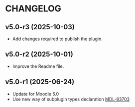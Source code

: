 CHANGELOG
=========

v5.0-r3 (2025-10-03)
------------------
- Add changes required to publish the plugin.

v5.0-r2 (2025-10-01)
------------------
- Improve the Readme file.

v5.0-r1 (2025-06-24)
------------------
- Update for Moodle 5.0
- Use new way of subplugin types declaration [MDL-83703](https://moodle.atlassian.net/browse/MDL-83703)
